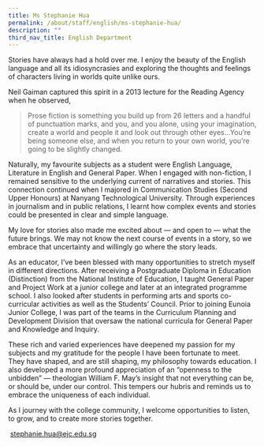 ```yaml
---
title: Ms Stephanie Hua
permalink: /about/staff/english/ms-stephanie-hua/
description: ""
third_nav_title: English Department
---
```



Stories have always had a hold over me. I enjoy the beauty of the English language and all its idiosyncrasies and exploring the thoughts and feelings of characters living in worlds quite unlike ours.

Neil Gaiman captured this spirit in a 2013 lecture for the Reading Agency when he observed,

> Prose fiction is something you build up from 26 letters and a handful of punctuation marks, and you, and you alone, using your imagination, create a world and people it and look out through other eyes...You’re being someone else, and when you return to your own world, you’re going to be slightly changed.

Naturally, my favourite subjects as a student were English Language, Literature in English and General Paper. When I engaged with non-fiction, I remained sensitive to the underlying current of narratives and stories. This connection continued when I majored in Communication Studies (Second Upper Honours) at Nanyang Technological University. Through experiences in journalism and in public relations, I learnt how complex events and stories could be presented in clear and simple language.

My love for stories also made me excited about — and open to — what the future brings. We may not know the next course of events in a story, so we embrace that uncertainty and willingly go where the story leads.

As an educator, I’ve been blessed with many opportunities to stretch myself in different directions. After receiving a Postgraduate Diploma in Education (Distinction) from the National Institute of Education, I taught General Paper and Project Work at a junior college and later at an integrated programme school. I also looked after students in performing arts and sports co-curricular activities as well as the Students’ Council. Prior to joining Eunoia Junior College, I was part of the teams in the Curriculum Planning and Development Division that oversaw the national curricula for General Paper and Knowledge and Inquiry.

These rich and varied experiences have deepened my passion for my subjects and my gratitude for the people I have been fortunate to meet. They have shaped, and are still shaping, my philosophy towards education. I also developed a more profound appreciation of an “openness to the unbidden” — theologian William F. May’s insight that not everything can be, or should be, under our control. This tempers our hubris and reminds us to embrace the uniqueness of each individual.

As I journey with the college community, I welcome opportunities to listen, to grow, and to create more stories together.

 [stephanie.hua@ejc.edu.sg](mailto:stephanie.hua@ejc.edu.sg)